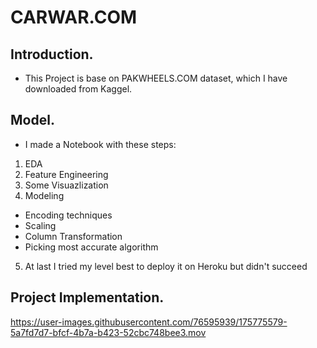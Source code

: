 # **CARWAR.COM**

## Introduction.
- This Project is base on PAKWHEELS.COM dataset, which I have downloaded from Kaggel.

## Model.
- I made a Notebook with these steps:
1. EDA 
2. Feature Engineering 
3. Some Visuazlization
4. Modeling
  * Encoding techniques
  * Scaling 
  * Column Transformation 
  * Picking most accurate algorithm
5. At last I tried my level best to deploy it on Heroku but didn't succeed 




## Project Implementation.



https://user-images.githubusercontent.com/76595939/175775579-5a7fd7d7-bfcf-4b7a-b423-52cbc748bee3.mov

